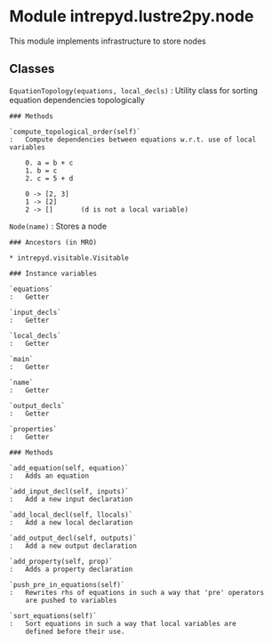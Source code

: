 Module intrepyd.lustre2py.node
==============================
This module implements infrastructure to store nodes

Classes
-------

`EquationTopology(equations, local_decls)`
:   Utility class for sorting equation dependencies topologically

    ### Methods

    `compute_topological_order(self)`
    :   Compute dependencies between equations w.r.t. use of local variables
        
        0. a = b + c
        1. b = c
        2. c = 5 + d
        
        0 -> [2, 3]
        1 -> [2]
        2 -> []       (d is not a local variable)

`Node(name)`
:   Stores a node

    ### Ancestors (in MRO)

    * intrepyd.visitable.Visitable

    ### Instance variables

    `equations`
    :   Getter

    `input_decls`
    :   Getter

    `local_decls`
    :   Getter

    `main`
    :   Getter

    `name`
    :   Getter

    `output_decls`
    :   Getter

    `properties`
    :   Getter

    ### Methods

    `add_equation(self, equation)`
    :   Adds an equation

    `add_input_decl(self, inputs)`
    :   Add a new input declaration

    `add_local_decl(self, llocals)`
    :   Add a new local declaration

    `add_output_decl(self, outputs)`
    :   Add a new output declaration

    `add_property(self, prop)`
    :   Adds a property declaration

    `push_pre_in_equations(self)`
    :   Rewrites rhs of equations in such a way that 'pre' operators
        are pushed to variables

    `sort_equations(self)`
    :   Sort equations in such a way that local variables are
        defined before their use.